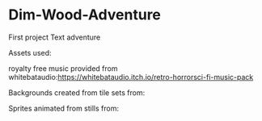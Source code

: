 # Dim-Wood-Adventure
First project Text adventure

Assets used:

royalty free music provided from whitebataudio:https://whitebataudio.itch.io/retro-horrorsci-fi-music-pack

Backgrounds created from tile sets from: 

Sprites animated from stills from: 
